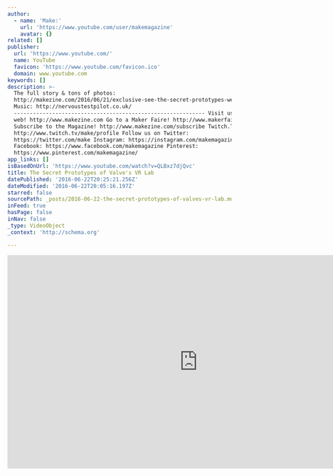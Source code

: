 ```yaml
---
author:
  - name: 'Make:'
    url: 'https://www.youtube.com/user/makemagazine'
    avatar: {}
related: []
publisher:
  url: 'https://www.youtube.com/'
  name: YouTube
  favicon: 'https://www.youtube.com/favicon.ico'
  domain: www.youtube.com
keywords: []
description: >-
  The full story & tons of photos:
  http://makezine.com/2016/06/21/exclusive-see-the-secret-prototypes-we-found-in-valves-vr-lab/
  Music: http://nervoustestpilot.co.uk/
  ------------------------------------------------------------ Visit us on the
  web! http://www.makezine.com Go to a Maker Faire! http://www.makerfaire.com
  Subscribe to the Magazine! http://www.makezine.com/subscribe Twitch.TV:
  http://www.twitch.tv/make/profile Follow us on Twitter:
  https://twitter.com/make Instagram: https://instagram.com/makemagazine/
  Facebook: https://www.facebook.com/makemagazine Pinterest:
  https://www.pinterest.com/makemagazine/
app_links: []
isBasedOnUrl: 'https://www.youtube.com/watch?v=QLBxz7djQvc'
title: The Secret Prototypes of Valve's VR Lab
datePublished: '2016-06-22T20:25:21.256Z'
dateModified: '2016-06-22T20:05:16.197Z'
starred: false
sourcePath: _posts/2016-06-22-the-secret-prototypes-of-valves-vr-lab.md
inFeed: true
hasPage: false
inNav: false
_type: VideoObject
_context: 'http://schema.org'

---
```

<iframe src="https://cdn.embedly.com/widgets/media.html?src=https%3A%2F%2Fwww.youtube.com%2Fembed%2FQLBxz7djQvc%3Ffeature%3Doembed&amp;url=http%3A%2F%2Fwww.youtube.com%2Fwatch%3Fv%3DQLBxz7djQvc&amp;image=https%3A%2F%2Fi.ytimg.com%2Fvi%2FQLBxz7djQvc%2Fhqdefault.jpg&amp;key=b7d04c9b404c499eba89ee7072e1c4f7&amp;type=text%2Fhtml&amp;schema=youtube" width="854" height="480" scrolling="no" frameborder="0" allowfullscreen="" style=""></iframe>